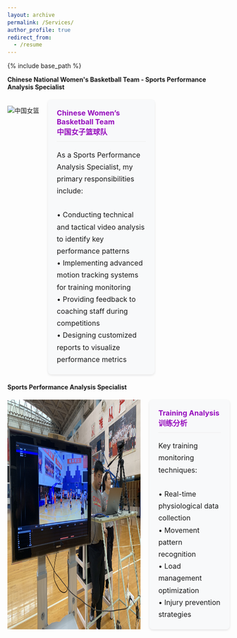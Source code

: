 ```yaml
---
layout: archive
permalink: /Services/
author_profile: true
redirect_from:
  - /resume
---
```


{% include base_path %}

**Chinese National Women's Basketball Team - Sports Performance Analysis Specialist**

<div style="display: flex; gap: 20px; margin: 20px 0;">

  <img src="/assets/Chinafemale/1.jpg" 
       alt="中国女篮" 
       style="width: 60%; height: auto;">

  <div style="width: 40%; padding: 20px; background: #f8f9fa; border-radius: 8px; box-shadow: 0 2px 5px rgba(0,0,0,0.1);">
    <h3 style="color: #960DBD; margin-top: 0; border-bottom: 1px solid #eee; padding-bottom: 10px;">
      Chinese Women’s Basketball Team<br>中国女子篮球队
    </h3>
    <p style="line-height: 1.7; font-size: 16px; margin-bottom: 0;">
      As a Sports Performance Analysis Specialist, my primary responsibilities include:<br><br>
    • Conducting technical and tactical video analysis to identify key performance patterns<br>
    • Implementing advanced motion tracking systems for training monitoring<br>
    • Providing feedback to coaching staff during competitions<br>
    • Designing customized reports to visualize performance metrics<br>
    </p>
  </div>
</div>

**Sports Performance Analysis Specialist**

<div style="display: flex; gap: 20px; margin: 20px 0;">
  <img src="/assets/Chinafemale/2.jpg" 
       alt="中国女篮" 
       style="width: 60%; height: auto;">

  <div style="width: 40%; padding: 20px; background: #f8f9fa; border-radius: 8px; box-shadow: 0 2px 5px rgba(0,0,0,0.1);">
    <h3 style="color: #960DBD; margin-top: 0; border-bottom: 1px solid #eee; padding-bottom: 10px;">
      Training Analysis<br>训练分析
    </h3>
    <p style="line-height: 1.7; font-size: 16px; margin-bottom: 0;">
      Key training monitoring techniques:<br><br>
    • Real-time physiological data collection<br>
    • Movement pattern recognition<br>
    • Load management optimization<br>
    • Injury prevention strategies<br>
    </p>
  </div>
</div>



 
